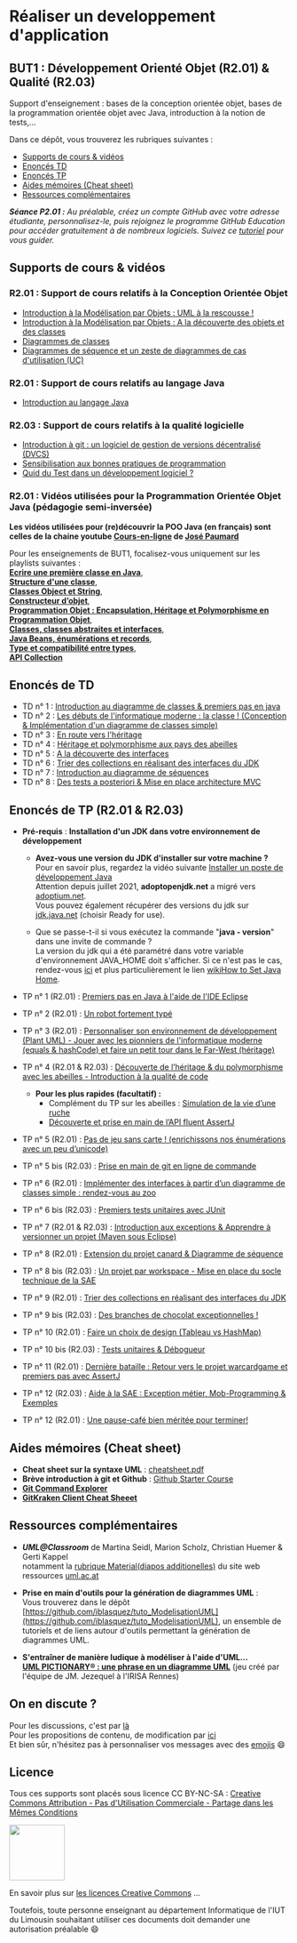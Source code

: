 # Réaliser un developpement d'application  
BUT1 : Développement Orienté Objet (R2.01) & Qualité (R2.03)
---

Support d'enseignement : bases de la conception orientée objet, bases de la programmation orientée objet avec Java, introduction à la notion de tests,...

Dans ce dépôt, vous trouverez les rubriques suivantes :

- [Supports de cours & vidéos](#cours)
- [Enoncés TD](#td)  
- [Enoncés TP](#tp)
- [Aides mémoires (Cheat sheet)](#cheatsheet)  
- [Ressources complémentaires](#ressources) 

***Séance P2.01 :*** *Au préalable, créez un compte GitHub avec votre adresse étudiante, personnalisez-le, puis rejoignez le programme GitHub Education pour accéder gratuitement à de nombreux logiciels. Suivez ce [tutoriel](https://github.com/iblasquez/tuto-portfolio-github) pour vous guider.*

## Supports de cours & vidéos <a id="cours"></a>

### R2.01 : Support de cours relatifs à la Conception Orientée Objet

- [Introduction à la Modélisation par Objets : UML à la rescousse !](./cours/1_IntroductionModelisationObjet_UML.pdf)  
- [Introduction à la Modélisation par Objets : A la découverte des objets et des classes](./cours/2_IntroductionModelisationObjet_DecouverteClassesObjet.pdf)  
- [Diagrammes de classes](./cours/3_DiagrammesDeClasses.pdf)  
- [Diagrammes de séquence et un zeste de diagrammes de cas d'utilisation (UC)](./cours/7_DiagrammesDeSequence_DiagrammeUC.pdf)

### R2.01 : Support de cours relatifs au langage Java

 - [Introduction au langage Java](./cours/1_IntroductionJava.pdf)  

### R2.03 : Support de cours relatifs à la qualité logicielle

- [Introduction à git : un logiciel de gestion de versions décentralisé (DVCS)](./cours/5_GestionnaireDeVersion_Git.pdf)  
- [Sensibilisation aux bonnes pratiques de programmation](./cours/4_QualiteLogicielle_CleanCode.pdf)
- [Quid du Test dans un développement logiciel ?](./cours/6_Tests.pdf)

### R2.01 : Vidéos utilisées pour la Programmation Orientée Objet Java (pédagogie semi-inversée)

**Les vidéos utilisées pour (re)découvrir la POO Java (en français) sont celles de la chaine youtube [Cours-en-ligne](https://www.youtube.com/channel/UCIatmtIm9z5YEWuHbrUMLsw) de [José Paumard](https://twitter.com/JosePaumard)**  

Pour les enseignements de BUT1, focalisez-vous uniquement sur les playlists suivantes :  
[**Ecrire une première classe en Java**](https://www.youtube.com/playlist?list=PLzzeuFUy_CniXWmmdo8zmqo3bXdgy4aG8),  
[**Structure d'une classe**](https://www.youtube.com/playlist?list=PLzzeuFUy_Cnh_jAwFXkYMjRd9wYhObqAL),  
[**Classes Object et String**](https://www.youtube.com/playlist?list=PLzzeuFUy_CnhW4RoeaQ36pZ5tgoK5lxr7),   
[**Constructeur d’objet**](https://www.youtube.com/playlist?list=PLzzeuFUy_Cni3_xF9bl5oNDvrc757-4ih),  
[**Programmation Objet : Encapsulation, Héritage et Polymorphisme en Programmation Objet**](https://www.youtube.com/playlist?list=PLzzeuFUy_CnjZpKCGfQ9HpJFxkqGeGFO0),  
[**Classes, classes abstraites et interfaces**](https://www.youtube.com/playlist?list=PLzzeuFUy_CniTo0Pm8Tdh7MVVYhF32fdx),  
[**Java Beans, énumérations et records**](https://www.youtube.com/playlist?list=PLzzeuFUy_Cnhqiu6--3bHYzJxKl7P3Cu1),  
[**Type et compatibilité entre types**](https://www.youtube.com/playlist?list=PLzzeuFUy_Cnirn5sXqo2zsDReWymBRdK3),  
[**API Collection**](https://www.youtube.com/playlist?list=PLzzeuFUy_CngUL4wcmpV4pmMJZnxUZt-_) 

## Enoncés de TD <a id="td"></a>

- TD n° 1 : [Introduction au diagramme de classes & premiers pas en java](./TD/Dev_TD_IntroDiagrammeClasses.pdf)
- TD n° 2 : [Les débuts de l'informatique moderne : la classe ! (Conception & Implémentation d'un diagramme de classes simple)](./TD/Dev_TD_DiagrammeClasses_Robot.pdf)  
- TD n° 3 : [En route vers l'héritage](./TD/Dev_TD_IntroHeritage.pdf)
- TD n° 4 : [Héritage et polymorphisme aux pays des abeilles](./TD/Dev_TD_Heritage_Abeilles.pdf)
- TD n° 5 : [A la découverte des interfaces](./TD/Dev_TD_Interface_Decouverte.pdf)
- TD n° 6 : [Trier des collections en réalisant des interfaces du JDK](./TD/Dev_TD_Collections_InterfaceJDK.pdf)
- TD n° 7 : [Introduction au diagramme de séquences](./TD/Dev_TD_DiagrammeSequence.pdf)
- TD n° 8 : [Des tests a posteriori & Mise en place architecture MVC](./TD/Dev_TD_Tests_MiseEnPlaceMVC.pdf)

## Enoncés de TP (R2.01 & R2.03) <a id="tp"></a>

- **Pré-requis** : **Installation d'un JDK dans votre environnement de développement**
	- **Avez-vous une version du JDK d'installer sur votre machine ?**  
Pour en savoir plus, regardez la vidéo suivante [Installer un poste de développement Java](https://www.youtube.com/watch?v=Kd8UC18rw6M)   
Attention depuis juillet 2021, **adoptopenjdk.net** a migré vers [adoptium.net](https://adoptium.net).  
Vous pouvez également récupérer des versions du jdk sur [jdk.java.net](https://jdk.java.net) (choisir Ready for use). 

	- Que se passe-t-il si vous exécutez la commande "**java - version**" dans une invite de commande ?  
La version du jdk qui a été paramétré dans votre variable d'environnement JAVA_HOME doit s'afficher. Si ce n'est pas le cas, rendez-vous [ici](https://github.com/iblasquez/Back2Basics_Developpement) et plus particulièrement le lien [wikiHow to Set Java Home](https://www.wikihow.com/Set-Java-Home).

- TP n° 1 (R2.01)  : [Premiers pas en Java à l'aide de l'IDE Eclipse](./TP/Dev_TP_PremierPas_Java_Eclipse.pdf)  
- TP n° 2 (R2.01) : [Un robot fortement typé](./TP/Dev_TP_Robot_Type.pdf)    
- TP n° 3 (R2.01) : [Personnaliser son environnement de développement (Plant UML) - Jouer avec les pionniers de l'informatique moderne (equals & hashCode) et faire un petit tour dans le Far-West (héritage)](./TP/Dev_TP_RetroConception_Computer_FarWest.pdf)
- TP n° 4 (R2.01 & R2.03) : [Découverte de l’héritage & du polymorphisme avec les abeilles - Introduction à la qualité de code](./TP/Dev_TP_Heritage_IntroQualite.pdf)
	- **Pour les plus rapides (facultatif) :**
		- Complément du TP sur les abeilles : [Simulation de la vie d’une ruche](./TP/Dev_Complement_Abeilles_Ruche.pdf)
		- [Découverte et prise en main de l’API fluent AssertJ](./TP/Dev_PriseEnMain_AssertJ.pdf)

- TP n° 5 (R2.01) : [Pas de jeu sans carte ! (enrichissons nos énumérations avec un peu d’unicode)](./TP/Dev_TP_Card_AGL.pdf) 
- TP n° 5 bis (R2.03) : [Prise en main de git en ligne de commande](./TP/Dev_TP_Git_PriseEnMain.pdf) 
- TP n° 6 (R2.01) : [Implémenter des interfaces à partir d’un diagramme de classes simple : rendez-vous au zoo](./TP/Dev_TP_Interface_Zoo.pdf) 
- TP n° 6 bis (R2.03) : [Premiers tests unitaires avec JUnit](./TP/Dev_TP_Intro_TestUnitaire_JUnit.pdf) 
- TP n° 7 (R2.01 & R2.03) : [Introduction aux exceptions & Apprendre à versionner un projet (Maven sous Eclipse)](./TP/Dev_TP_Exceptions_Maven_Git_versionGithub.pdf) 
- TP n° 8 (R2.01) : [Extension du projet canard & Diagramme de séquence](./TP/Dev_TP_ExtensionProjetCanard_DiagrammeSequence.pdf)
- TP n° 8 bis (R2.03) : [Un projet par workspace - Mise en place du socle technique de la SAE](./TP/Dev_TP_Worksapce_PrepaSAE.pdf)
- TP n° 9 (R2.01) : [Trier des collections en réalisant des interfaces du JDK](./TP/Dev_TP_Interface_Collection_Comparateur.pdf) 
- TP n° 9 bis (R2.03) : [Des branches de chocolat exceptionnelles !](./TP/Dev_TP_BranchesChocolatExceptionnelles.pdf)   
- TP n° 10 (R2.01) : [Faire un choix de design (Tableau vs HashMap)](./TP/Dev_TP_ChoixDesign_Tab2D_HashMap.pdf) 
- TP n° 10 bis (R2.03) : [Tests unitaires & Débogueur](./TP/Dev_TP_Test_Debugger.pdf)  
- TP n° 11 (R2.01) : [Dernière bataille : Retour vers le projet warcardgame et premiers pas avec AssertJ](./TP/Dev_TP_DerniereBataille.pdf)
- TP n° 12 (R2.03) : [Aide à la SAE : Exception métier, Mob-Programming & Exemples](./TP/Dev_TP_AideSAE_ExceptionMetier_Mob_Exemples.pdf)
- TP n° 12 (R2.01) : [Une pause-café bien méritée pour terminer!](./TP/Dev_TP_PauseCafeBienMeritee.pdf)

## Aides mémoires (Cheat sheet)<a id="cheatsheet"></a>

* **Cheat sheet sur la syntaxe UML** : [cheatsheet.pdf](./ressources/cheatsheet_UML_Lou_Franco.pdf)
*  **Brève introduction à git et Github** : [Github Starter Course](https://github.com/education/github-starter-course)
*  [**Git Command Explorer**](https://gitexplorer.com)
*  [**GitKraken Client Cheat Sheeet**](https://www.gitkraken.com/pdfs/gitkraken-git-gui-cheat-sheet)

## Ressources complémentaires <a id="ressources"></a>

* **_UML@Classroom_** de Martina Seidl, Marion Scholz, Christian Huemer & Gerti Kappel  
notamment la [rubrique Material(diapos additionelles)](http://www.uml.ac.at/en/lernen) du site web ressources [uml.ac.at](http://www.uml.ac.at)

- **Prise en main d'outils pour la génération de diagrammes UML** :  
Vous trouverez dans le dépôt [https://github.com/iblasquez/tuto_ModelisationUML](https://github.com/iblasquez/tuto_ModelisationUML), un ensemble de tutoriels et de liens autour d'outils permettant la génération de diagrammes UML.

- **S'entraîner de manière ludique à modéliser à l'aide d'UML...**  
[**UML PICTIONARY® : une phrase en un diagramme UML**](http://people.irisa.fr/Francois.Schwarzentruber/mit2_cvfp_2012/uml_pictionary_cards.zip)   (jeu créé par l'équipe de JM. Jezequel à l'IRISA Rennes)

## On en discute ?
Pour les discussions, c'est par [là](https://github.com/iblasquez/enseignement-but1-developpement/issues)  
Pour les propositions de contenu, de modification par [ici](https://github.com/iblasquez/enseignement-but1-developpement/pulls)  
Et bien sûr, n'hésitez pas à personnaliser vos messages avec des [emojis](http://www.webpagefx.com/tools/emoji-cheat-sheet/) :smile:

Licence
-------

Tous ces supports sont placés sous licence CC BY-NC-SA :  [Creative Commons
Attribution - Pas d'Utilisation Commerciale - Partage dans les Mêmes Conditions](https://creativecommons.org/licenses/by-nc-sa/4.0/)

<img src="https://licensebuttons.net/l/by-nc-sa/3.0/88x31.png" width="100">

En savoir plus sur [les licences Creative Commons](https://creativecommons.org/licenses/?lang=fr-FR) ...

Toutefois, toute personne enseignant au département Informatique de l'IUT du Limousin souhaitant utiliser ces documents doit demander une autorisation préalable :smile:
